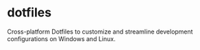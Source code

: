 # dotfiles
Cross-platform Dotfiles to customize and streamline development configurations on Windows and Linux.
